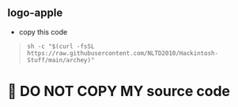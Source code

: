 ## logo-apple

- copy this code
> `sh -c "$(curl -fsSL https://raw.githubusercontent.com/NLTD2010/Hackintosh-Stuff/main/archey)"`
# 🚫 DO NOT COPY MY source code
